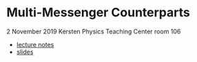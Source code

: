 # Multi-Messenger Counterparts

2 November 2019
Kersten Physics Teaching Center room 106

 * [lecture notes](lecture6-notes.pdf)
 * [slides](lecture6-slides.pdf)
